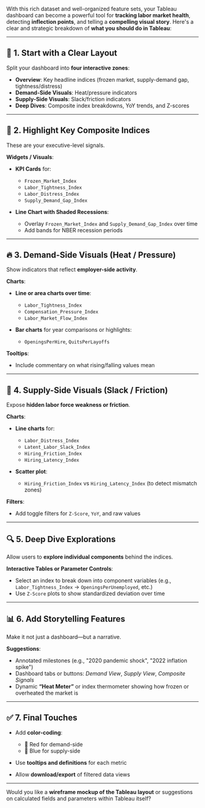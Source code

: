 With this rich dataset and well-organized feature sets, your Tableau dashboard can become a powerful tool for **tracking labor market health**, detecting **inflection points**, and telling a **compelling visual story**. Here's a clear and strategic breakdown of **what you should do in Tableau**:

---

## 🧭 **1. Start with a Clear Layout**

Split your dashboard into **four interactive zones**:

* **Overview**: Key headline indices (frozen market, supply-demand gap, tightness/distress)
* **Demand-Side Visuals**: Heat/pressure indicators
* **Supply-Side Visuals**: Slack/friction indicators
* **Deep Dives**: Composite index breakdowns, YoY trends, and Z-scores

---

## 📌 **2. Highlight Key Composite Indices**

These are your executive-level signals.

**Widgets / Visuals**:

* **KPI Cards** for:

  * `Frozen_Market_Index`
  * `Labor_Tightness_Index`
  * `Labor_Distress_Index`
  * `Supply_Demand_Gap_Index`
* **Line Chart with Shaded Recessions**:

  * Overlay `Frozen_Market_Index` and `Supply_Demand_Gap_Index` over time
  * Add bands for NBER recession periods

---

## 🔥 **3. Demand-Side Visuals (Heat / Pressure)**

Show indicators that reflect **employer-side activity**.

**Charts**:

* **Line or area charts over time**:

  * `Labor_Tightness_Index`
  * `Compensation_Pressure_Index`
  * `Labor_Market_Flow_Index`
* **Bar charts** for year comparisons or highlights:

  * `OpeningsPerHire`, `QuitsPerLayoffs`

**Tooltips**:

* Include commentary on what rising/falling values mean

---

## 🧊 **4. Supply-Side Visuals (Slack / Friction)**

Expose **hidden labor force weakness or friction**.

**Charts**:

* **Line charts** for:

  * `Labor_Distress_Index`
  * `Latent_Labor_Slack_Index`
  * `Hiring_Friction_Index`
  * `Hiring_Latency_Index`
* **Scatter plot**:

  * `Hiring_Friction_Index` vs `Hiring_Latency_Index` (to detect mismatch zones)

**Filters**:

* Add toggle filters for `Z-Score`, `YoY`, and raw values

---

## 🔍 **5. Deep Dive Explorations**

Allow users to **explore individual components** behind the indices.

**Interactive Tables or Parameter Controls**:

* Select an index to break down into component variables (e.g., `Labor_Tightness_Index` → `OpeningsPerUnemployed`, etc.)
* Use `Z-Score` plots to show standardized deviation over time

---

## 📊 **6. Add Storytelling Features**

Make it not just a dashboard—but a narrative.

**Suggestions**:

* Annotated milestones (e.g., "2020 pandemic shock", "2022 inflation spike")
* Dashboard tabs or buttons: *Demand View*, *Supply View*, *Composite Signals*
* Dynamic **“Heat Meter”** or index thermometer showing how frozen or overheated the market is

---

## ✅ **7. Final Touches**

* Add **color-coding**:

  * 🔴 Red for demand-side
  * 🔵 Blue for supply-side
* Use **tooltips and definitions** for each metric
* Allow **download/export** of filtered data views

---

Would you like a **wireframe mockup of the Tableau layout** or suggestions on calculated fields and parameters within Tableau itself?
